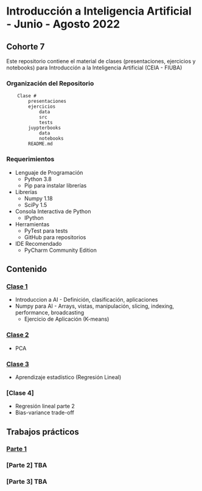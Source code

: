 # Introducción a Inteligencia Artificial - Junio - Agosto 2022
## Cohorte 7
Este repositorio contiene el material de clases (presentaciones, ejercicios y notebooks) para Introducción a la Inteligencia Artificial (CEIA - FIUBA)

### Organización del Repositorio

``` 
    Clase #
        presentaciones
        ejercicios
            data
            src
            tests
        juypterbooks
            data
            notebooks
        README.md
```

### Requerimientos
* Lenguaje de Programación
    * Python 3.8
    * Pip para instalar librerías
* Librerías
    * Numpy 1.18
    * SciPy 1.5
* Consola Interactiva de Python 
    * IPython
* Herramientas
    * PyTest para tests
    * GitHub para repositorios
* IDE Recomendado 
    * PyCharm Community Edition    

## Contenido

### [Clase 1](clase_1/README.md) 
* Introduccion a AI - Definición, clasificación, aplicaciones
* Numpy para AI - Arrays, vistas, manipulación, slicing, indexing, performance, broadcasting 
    * Ejercicio de Aplicación (K-means)

### [Clase 2](clase_2/README.md)
* PCA

### [Clase 3](clase_3/README.md)
* Aprendizaje estadístico (Regresión Lineal)

### [Clase 4]
* Regresión lineal parte 2
* Bias-variance trade-off


## Trabajos prácticos

### [Parte 1](https://github.com/FIUBA-Posgrado-Inteligencia-Artificial/intro_ia/blob/cohorte-6/clase_2/ejercicios/Plantilla_Trabajo_Practico_1.ipynb)
### [Parte 2] TBA
### [Parte 3] TBA